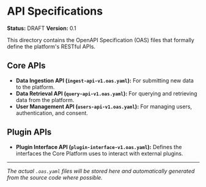 # API Specifications

**Status:** DRAFT
**Version:** 0.1

This directory contains the OpenAPI Specification (OAS) files that formally define the platform's RESTful APIs.

## Core APIs

*   **Data Ingestion API (`ingest-api-v1.oas.yaml`):** For submitting new data to the platform.
*   **Data Retrieval API (`query-api-v1.oas.yaml`):** For querying and retrieving data from the platform.
*   **User Management API (`users-api-v1.oas.yaml`):** For managing users, authentication, and consent.

## Plugin APIs

*   **Plugin Interface API (`plugin-interface-v1.oas.yaml`):** Defines the interfaces the Core Platform uses to interact with external plugins.

---
*The actual `.oas.yaml` files will be stored here and automatically generated from the source code where possible.* 